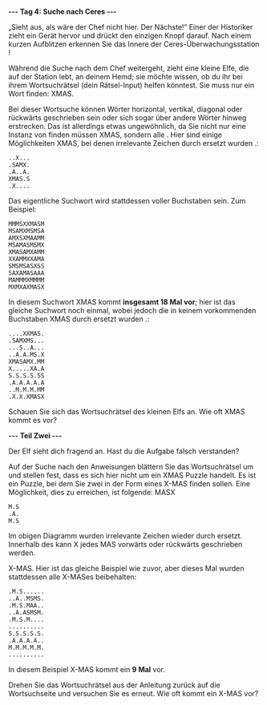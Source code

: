 **--- Tag 4: Suche nach Ceres ---**

„Sieht aus, als wäre der Chef nicht hier. Der Nächste!“ Einer der Historiker zieht ein Gerät hervor und drückt den einzigen Knopf darauf. Nach einem kurzen Aufblitzen erkennen Sie das Innere der Ceres-Überwachungsstation !

Während die Suche nach dem Chef weitergeht, zieht eine kleine Elfe, die auf der Station lebt, an deinem Hemd; sie möchte wissen, ob du ihr bei ihrem Wortsuchrätsel (dein Rätsel-Input) helfen könntest. Sie muss nur ein Wort finden: XMAS.

Bei dieser Wortsuche können Wörter horizontal, vertikal, diagonal oder rückwärts geschrieben sein oder sich sogar über andere Wörter hinweg erstrecken. Das ist allerdings etwas ungewöhnlich, da Sie nicht nur eine Instanz von finden müssen XMAS, sondern alle . Hier sind einige Möglichkeiten XMAS, bei denen irrelevante Zeichen durch ersetzt wurden .:

```
..X...
.SAMX.
.A..A.
XMAS.S
.X....
```

Das eigentliche Suchwort wird stattdessen voller Buchstaben sein. Zum Beispiel:

```
MMMSXXMASM
MSAMXMSMSA
AMXSXMAAMM
MSAMASMSMX
XMASAMXAMM
XXAMMXXAMA
SMSMSASXSS
SAXAMASAAA
MAMMMXMMMM
MXMXAXMASX
```

In diesem Suchwort XMAS kommt **insgesamt 18 Mal vor**; hier ist das gleiche Suchwort noch einmal, wobei jedoch die in keinem vorkommenden Buchstaben XMAS durch ersetzt wurden .:

```
....XXMAS.
.SAMXMS...
...S..A...
..A.A.MS.X
XMASAMX.MM
X.....XA.A
S.S.S.S.SS
.A.A.A.A.A
..M.M.M.MM
.X.X.XMASX
```

Schauen Sie sich das Wortsuchrätsel des kleinen Elfs an. Wie oft XMAS kommt es vor?

**--- Teil Zwei ---**

Der Elf sieht dich fragend an. Hast du die Aufgabe falsch verstanden?

Auf der Suche nach den Anweisungen blättern Sie das Wortsuchrätsel um und stellen fest, dass es sich hier nicht um ein XMAS Puzzle handelt. Es ist ein Puzzle, bei dem Sie zwei in der Form eines X-MAS finden sollen. Eine Möglichkeit, dies zu erreichen, ist folgende: MASX

```
M.S
.A.
M.S
```

Im obigen Diagramm wurden irrelevante Zeichen wieder durch ersetzt. Innerhalb des kann X jedes MAS vorwärts oder rückwärts geschrieben werden.

X-MAS. Hier ist das gleiche Beispiel wie zuvor, aber dieses Mal wurden stattdessen alle X-MASes beibehalten:

```
.M.S......
..A..MSMS.
.M.S.MAA..
..A.ASMSM.
.M.S.M....
..........
S.S.S.S.S.
.A.A.A.A..
M.M.M.M.M.
..........
```

In diesem Beispiel X-MAS kommt ein **9 Mal** vor.

Drehen Sie das Wortsuchrätsel aus der Anleitung zurück auf die Wortsuchseite und versuchen Sie es erneut. Wie oft kommt ein X-MAS vor?
